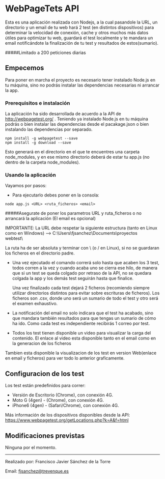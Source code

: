 # WebPageTets API

Esta es una aplicación realizada con Nodejs, a la cual pasandole la URL, un directorio y un email
de tu web hará 2 test (en distintos dispositivos) para determinar la velocidad de conexión, cache y
otros muchos más datos útiles para optimizar tu web, guardará el test localmente y te mandara un email
notificándote la finalización de tu test y resultados de estos(sumario).

#####Limitado a 200 peticiones diarias

## Empecemos

Para poner en marcha el proyecto es necesario tener instalado Node.js en 
tu máquina, sino no podrás instalar las dependencias necesarias ni
arrancar la app.

### Prerequisitos e instalación

La aplicación ha sido desarrollada de acuerdo a la API de http://webpagetest.org/
. Teniendo ya instalado Node.js en tu máquina podrás o bien instalar
las dependencias desde el pacakage.json o bien instalando las 
dependencias por separado.

```
npm install -g webpagetest --save
npm install -g download --save
```

Esto generará en el directorio en el que te encuentres una carpeta
node_modules, y en ese mismo directorio deberá de estar tu app.js
(no dentro de la carpeta node_modules).

### Usando la aplicación

Vayamos por pasos:

* Para ejecutarlo debes poner en la consola:

```
node app.js <URL> <ruta_ficheros> <email>
```
#####Asegurate de poner los parametros URL y ruta_ficheros o no arrancará la aplicación (El email es opcional)


IMPORTANTE: La URL debe respetar la siguiente estructura (tanto en
Linux como en Windows) --> C:\Users\fjsanchez\Documents\proyectos\
webtest\ 

La ruta ha de ser absoluta y terminar con \ (o / en Linux), si no se
guardaran los ficheros en el directorio padre.

* Una vez ejecutado el comando correrá solo hasta que acaben los 3 test,
todos corren a la vez y cuando acaba uno se cierra ese hilo, de manera que
si un test se queda colgado por retraso de la API, no se quedara colgada la app
y los demás test seguirán hasta que finalice.

    Una vez finalizado cada test dejará 2 ficheros (recomiendo siempre utilizar directorios distintos para
    evitar sobre escrituras de ficheros).
    Los ficheros son .csv, donde uno será un sumario de todo el test y otro será
    el examen exhaustivo.

* La notificación del email no solo indicara que el test ha acabado, sino que mandara también
resultados para que tengas un sumario de cómo ha ido. Como cada test es independiente recibirás
1 correo por test.

* Todos los test tienen disponible un video para visualizar la carga del contenido.
El enlace al video esta disponible tanto en el email como en la generacion de los ficheros

Tambien esta disponible la visualizacion de los test en version Web(enlace en 
email y ficheros) para ver todo lo anterior graficamente.
## Configuracion de los test

Los test están predefinidos para correr:

* Versión de Escritorio (Chrome), con conexión 4G.
* Moto G (4gen) - (Chrome), con conexión 4G.
* iPhone6 (4gen) - (Safari/Chrome), con conexión 4G.

Más información de los dispositivos disponibles desde la API: https://www.webpagetest.org/getLocations.php?k=A&f=html

## Modificaciones previstas

Ninguna por el momento.

---------------------------------------------------------------------------------------------

Realizado por: Francisco Javier Sánchez de la Torre

Email: fjsanchez@trevenque.es
